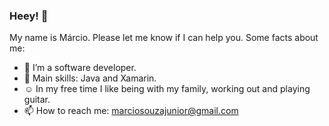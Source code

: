 ### Heey! 👋

My name is Márcio. Please let me know if I can help you. Some facts about me:

- :iphone: I’m a software developer.
- :wrench: Main skills: Java and Xamarin.
- :relaxed: In my free time I like being with my family, working out and playing guitar.
- 📫 How to reach me: marciosouzajunior@gmail.com
